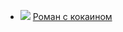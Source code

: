 * ![](/books/prose_contemporary/Марк%20Агеев/Роман%20с%20кокаином.jpg) [Роман с кокаином](/books/prose_contemporary/Марк%20Агеев/Роман%20с%20кокаином)